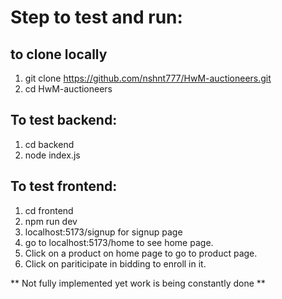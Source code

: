 # Step to test and run:
## to clone locally
1. git clone https://github.com/nshnt777/HwM-auctioneers.git
2. cd HwM-auctioneers
   
## To test backend:
1. cd backend
2. node index.js

## To test frontend:
1. cd frontend
2. npm run dev
3. localhost:5173/signup for signup page
4. go to localhost:5173/home to see home page.
5. Click on a product on home page to go to product page.
6. Click on pariticipate in bidding to enroll in it.

** Not fully implemented yet work is being constantly done **
